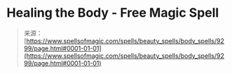 <!--yml
category: 未分类
date: 2024-06-12 18:45:11
-->

# Healing the Body - Free Magic Spell

> 来源：[https://www.spellsofmagic.com/spells/beauty_spells/body_spells/9299/page.html#0001-01-01](https://www.spellsofmagic.com/spells/beauty_spells/body_spells/9299/page.html#0001-01-01)